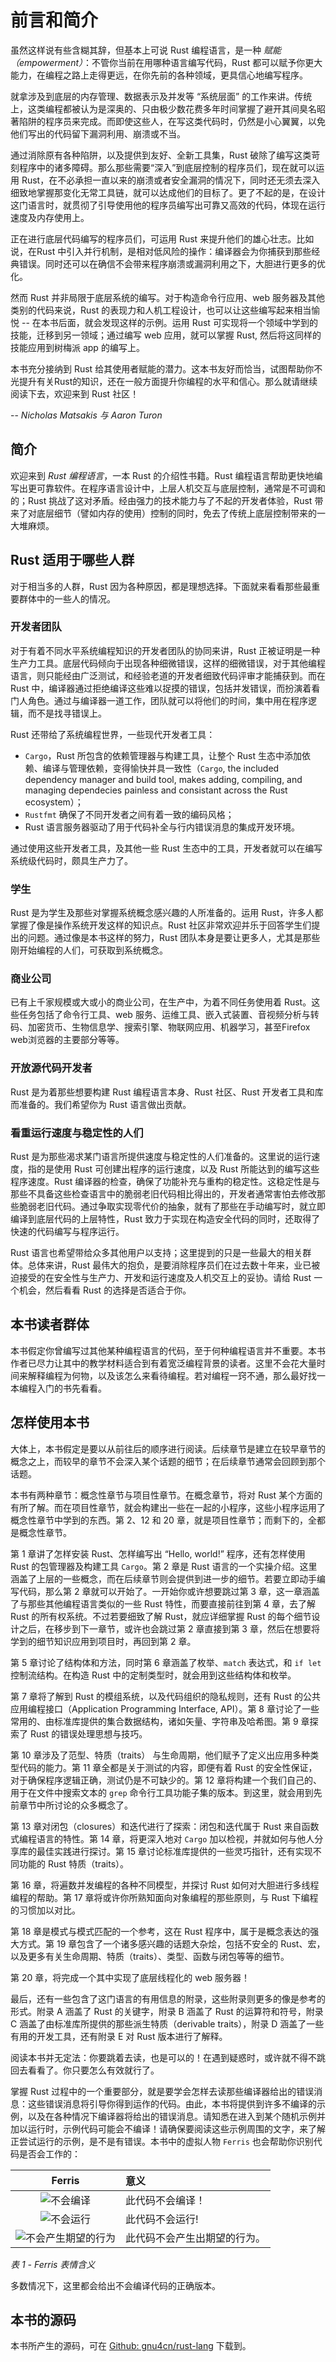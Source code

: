# 前言和简介

虽然这样说有些含糊其辞，但基本上可说 Rust 编程语言，是一种 *赋能（empowerment）*：不管你当前在用哪种语言编写代码，Rust 都可以赋予你更大能力，在编程之路上走得更远，在你先前的各种领域，更具信心地编写程序。

就拿涉及到底层的内存管理、数据表示及并发等 “系统层面” 的工作来讲。传统上，这类编程都被认为是深奥的、只由极少数花费多年时间掌握了避开其间臭名昭著陷阱的程序员来完成。而即使这些人，在写这类代码时，仍然是小心翼翼，以免他们写出的代码留下漏洞利用、崩溃或不当。

通过消除原有各种陷阱，以及提供到友好、全新工具集，Rust 破除了编写这类苛刻程序中的诸多障碍。那么那些需要“深入”到底层控制的程序员们，现在就可以运用 Rust，在不必承担一直以来的崩溃或者安全漏洞的情况下，同时还无须去深入细致地掌握那变化无常工具链，就可以达成他们的目标了。更了不起的是，在设计这门语言时，就贯彻了引导使用他的程序员编写出可靠又高效的代码，体现在运行速度及内存使用上。

正在进行底层代码编写的程序员们，可运用 Rust 来提升他们的雄心壮志。比如说，在Rust 中引入并行机制，是相对低风险的操作：编译器会为你捕获到那些经典错误。同时还可以在确信不会带来程序崩溃或漏洞利用之下，大胆进行更多的优化。

然而 Rust 并非局限于底层系统的编写。对于构造命令行应用、web 服务器及其他类别的代码来说，Rust 的表现力和人机工程设计，也可以让这些编写起来相当愉悦 -- 在本书后面，就会发现这样的示例。运用 Rust 可实现将一个领域中学到的技能，迁移到另一领域；通过编写 web 应用，就可以掌握 Rust, 然后将这同样的技能应用到树梅派 app 的编写上。

本书充分接纳到 Rust 给其使用者赋能的潜力。这本书友好而恰当，试图帮助你不光提升有关Rust的知识，还在一般方面提升你编程的水平和信心。那么就请继续阅读下去，欢迎来到 Rust 社区！

-- *Nicholas Matsakis 与 Aaron Turon*

## 简介

欢迎来到 *Rust 编程语言*，一本 Rust 的介绍性书籍。Rust 编程语言帮助更快地编写出更可靠软件。在程序语言设计中，上层人机交互与底层控制，通常是不可调和的；Rust 挑战了这对矛盾。经由强力的技术能力与了不起的开发者体验，Rust 带来了对底层细节（譬如内存的使用）控制的同时，免去了传统上底层控制带来的一大堆麻烦。

## Rust 适用于哪些人群

对于相当多的人群，Rust 因为各种原因，都是理想选择。下面就来看看那些最重要群体中的一些人的情况。

### 开发者团队

对于有着不同水平系统编程知识的开发者团队的协同来讲，Rust 正被证明是一种生产力工具。底层代码倾向于出现各种细微错误，这样的细微错误，对于其他编程语言，则只能经由广泛测试，和经验老道的开发者细致代码评审才能捕获到。而在 Rust 中，编译器通过拒绝编译这些难以捉摸的错误，包括并发错误，而扮演着看门人角色。通过与编译器一道工作，团队就可以将他们的时间，集中用在程序逻辑，而不是找寻错误上。

Rust 还带给了系统编程世界，一些现代开发者工具：

- `Cargo`，Rust 所包含的依赖管理器与构建工具，让整个 Rust 生态中添加依赖、编译与管理依赖，变得愉快并具一致性（`Cargo`, the included dependency manager and build tool, makes adding, compiling, and managing dependecies painless and consistant across the Rust ecosystem）；
- `Rustfmt` 确保了不同开发者之间有着一致的编码风格；
- Rust 语言服务器驱动了用于代码补全与行内错误消息的集成开发环境。

通过使用这些开发者工具，及其他一些 Rust 生态中的工具，开发者就可以在编写系统级代码时，颇具生产力了。

### 学生

Rust 是为学生及那些对掌握系统概念感兴趣的人所准备的。运用 Rust，许多人都掌握了像是操作系统开发这样的知识点。Rust 社区非常欢迎并乐于回答学生们提出的问题。通过像是本书这样的努力，Rust 团队本身是要让更多人，尤其是那些刚开始编程的人们，可获取到系统概念。


### 商业公司

已有上千家规模或大或小的商业公司，在生产中，为着不同任务使用着 Rust。这些任务包括了命令行工具、web 服务、运维工具、嵌入式装置、音视频分析与转码、加密货币、生物信息学、搜索引擎、物联网应用、机器学习，甚至Firefox web浏览器的主要部分等等。

### 开放源代码开发者

Rust 是为着那些想要构建 Rust 编程语言本身、Rust 社区、Rust 开发者工具和库而准备的。我们希望你为 Rust 语言做出贡献。

### 看重运行速度与稳定性的人们

Rust 是为那些渴求某门语言所提供速度与稳定性的人们准备的。这里说的运行速度，指的是使用 Rust 可创建出程序的运行速度，以及 Rust 所能达到的编写这些程序速度。Rust 编译器的检查，确保了功能补充与重构的稳定性。这稳定性是与那些不具备这些检查语言中的脆弱老旧代码相比得出的，开发者通常害怕去修改那些脆弱老旧代码。通过争取实现零代价的抽象，就有了那些在手动编写时，就立即编译到底层代码的上层特性，Rust 致力于实现在构造安全代码的同时，还取得了快速的代码编写与程序运行。

Rust 语言也希望带给众多其他用户以支持；这里提到的只是一些最大的相关群体。总体来讲，Rust 最伟大的抱负，是要消除程序员们在过去数十年来，业已被迫接受的在安全性与生产力、开发和运行速度及人机交互上的妥协。请给 Rust 一个机会，然后看看 Rust 的选择是否适合于你。

## 本书读者群体

本书假定你曾编写过其他某种编程语言的代码，至于何种编程语言并不重要。本书作者已尽力让其中的教学材料适合到有着宽泛编程背景的读者。这里不会花大量时间来解释编程为何物，以及该怎么来看待编程。若对编程一窍不通，那么最好找一本编程入门的书先看看。

## 怎样使用本书

大体上，本书假定是要以从前往后的顺序进行阅读。后续章节是建立在较早章节的概念之上，而较早的章节不会深入某个话题的细节；在后续章节通常会回顾到那个话题。

本书有两种章节：概念性章节与项目性章节。在概念章节，将对 Rust 某个方面的有所了解。而在项目性章节，就会构建出一些在一起的小程序，这些小程序运用了概念性章节中学到的东西。第 2、12 和 20 章，就是项目性章节；而剩下的，全都是概念性章节。

第 1 章讲了怎样安装 Rust、怎样编写出 “Hello, world!” 程序，还有怎样使用 Rust 的包管理器及构建工具 `Cargo`。第 2 章是 Rust 语言的一个实操介绍。这里涵盖了上层的一些概念，而在后续章节则会提供到进一步的细节。若要立即动手编写代码，那么第 2 章就可以开始了。一开始你或许想要跳过第 3 章，这一章涵盖了与那些其他编程语言类似的一些 Rust 特性，而要直接前往到第 4 章，去了解 Rust 的所有权系统。不过若要细致了解 Rust，就应详细掌握 Rust 的每个细节设计之后，在移步到下一章节，或许也会跳过第 2 章直接到第 3 章，然后在想要将学到的细节知识应用到项目时，再回到第 2 章。

第 5 章讨论了结构体和方法，同时第 6 章涵盖了枚举、`match` 表达式，和 `if let` 控制流结构。在构造 Rust 中的定制类型时，就会用到这些结构体和枚举。

第 7 章将了解到 Rust 的模组系统，以及代码组织的隐私规则，还有 Rust 的公共应用编程接口（Application Programming Interface, API）。第 8 章讨论了一些常用的、由标准库提供的集合数据结构，诸如矢量、字符串及哈希图。第 9 章探索了 Rust 的错误处理思想与技巧。

第 10 章涉及了范型、特质（traits） 与生命周期，他们赋予了定义出应用多种类型代码的能力。第 11 章全都是关于测试的内容，即便有着 Rust 的安全性保证，对于确保程序逻辑正确，测试仍是不可缺少的。第 12 章将构建一个我们自己的、用于在文件中搜索文本的 `grep` 命令行工具功能子集的版本。到这里，就会用到先前章节中所讨论的众多概念了。

第 13 章对闭包（closures）和迭代进行了探索：闭包和迭代属于 Rust 来自函数式编程语言的特性。第 14 章，将更深入地对 `Cargo` 加以检视，并就如何与他人分享库的最佳实践进行探讨。第 15 章讨论标准库提供的一些灵巧指针，还有实现不同功能的 Rust 特质（traits）。

第 16 章，将遍数并发编程的各种不同模型，并探讨 Rust 如何对大胆进行多线程编程的帮助。第 17 章将或许你所熟知面向对象编程的那些原则，与 Rust 下编程的习惯加以对比。

第 18 章是模式与模式匹配的一个参考，这在 Rust 程序中，属于是概念表达的强大方式。第 19 章包含了一个诸多感兴趣的话题大杂烩，包括不安全的 Rust、宏，以及更多有关生命周期、特质（traits）、类型、函数与闭包等等的细节。

第 20 章，将完成一个其中实现了底层线程化的 web 服务器！

最后，还有一些包含了这门语言的有用信息的附录，这些附录则更多的像是参考的形式。附录 A 涵盖了 Rust 的关键字，附录 B 涵盖了 Rust 的运算符和符号，附录 C 涵盖了由标准库所提供的那些派生特质（derivable traits），附录 D 涵盖了一些有用的开发工具，还有附录 E 对 Rust 版本进行了解释。

阅读本书并无定法：你要跳着去读，也是可以的！在遇到疑惑时，或许就不得不跳回去看看了。你只要怎么有效就行了。

掌握 Rust 过程中的一个重要部分，就是要学会怎样去读那些编译器给出的错误消息：这些错误消息将引导你得到运作的代码。由此，本书将提供到许多不编译的示例，以及在各种情况下编译器将给出的错误消息。请知悉在进入到某个随机示例并加以运行时，示例代码可能会不编译！请确保要阅读这些示例周围的文字，来了解正尝试运行的示例，是不是有错误。本书中的虚拟人物 `Ferris` 也会帮助你识别代码是否会工作的：

| Ferris | 意义 |
| :-: | :- |
| ![不会编译](images/Ch00_01.svg) | 此代码不会编译！ |
| ![不会运行](images/Ch00_02.svg) | 此代码不会运行! |
| ![不会产生期望的行为](images/Ch00_03.svg) | 此代码不会产生出期望的行为。 |

*表 1 - Ferris 表情含义*

多数情况下，这里都会给出不会编译代码的正确版本。

## 本书的源码

本书所产生的源码，可在 [Github: gnu4cn/rust-lang](https://github.com/gnu4cn/rust-lang) 下载到。

